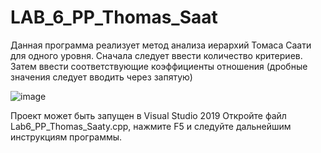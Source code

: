 # LAB_6_PP_Thomas_Saat

Данная программа реализует метод анализа иерархий Томаса Саати для одного уровня.
Сначала следует ввести количество критериев. Затем ввести соответствующие коэффициенты отношения (дробные значения следует вводить через запятую)

![image](https://user-images.githubusercontent.com/90570582/149635393-03d33223-2ea1-4d23-a6e5-5bbea36008a3.png)

Проект может быть запущен в Visual Studio 2019
Откройте файл Lab6_PP_Thomas_Saaty.cpp, нажмите F5 и следуйте дальнейшим инструкциям программы.
